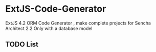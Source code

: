 ExtJS-Code-Generator
====================

ExtJS 4.2 ORM Code Generator , make complete projects for Sencha Architect 2.2 Only with a database model


TODO List
--------------------------------------
